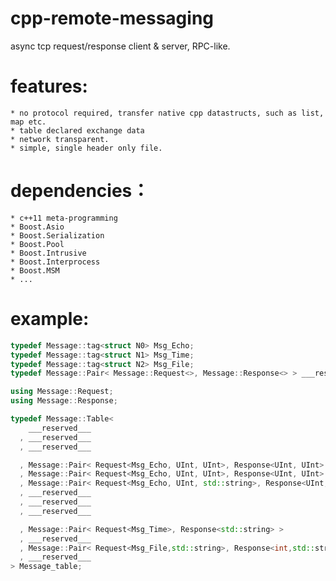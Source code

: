 # cpp-remote-messaging

async tcp request/response client & server, RPC-like.

features:
=========
    * no protocol required, transfer native cpp datastructs, such as list, map etc.
    * table declared exchange data
    * network transparent.
    * simple, single header only file.

dependencies：
=============
    * c++11 meta-programming
    * Boost.Asio
    * Boost.Serialization
    * Boost.Pool
    * Boost.Intrusive
    * Boost.Interprocess
    * Boost.MSM
    * ...

example:
=============

```c++
typedef Message::tag<struct N0> Msg_Echo;
typedef Message::tag<struct N1> Msg_Time;
typedef Message::tag<struct N2> Msg_File;
typedef Message::Pair< Message::Request<>, Message::Response<> > ___reserved___;

using Message::Request;
using Message::Response;

typedef Message::Table<
    ___reserved___
  , ___reserved___
  , ___reserved___

  , Message::Pair< Request<Msg_Echo, UInt, UInt>, Response<UInt, UInt> >
  , Message::Pair< Request<Msg_Echo, UInt, UInt>, Response<UInt, UInt> >
  , Message::Pair< Request<Msg_Echo, UInt, std::string>, Response<UInt, std::string> >
  , ___reserved___
  , ___reserved___
  , ___reserved___

  , Message::Pair< Request<Msg_Time>, Response<std::string> >
  , ___reserved___
  , Message::Pair< Request<Msg_File,std::string>, Response<int,std::string> >
  , ___reserved___
> Message_table;

```

